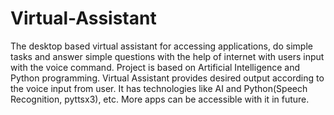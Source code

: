 # Virtual-Assistant
The desktop based virtual assistant for accessing applications, do simple tasks and answer simple questions with the help of internet with users input with the voice command. 
Project is based on Artificial Intelligence and Python programming. Virtual Assistant provides desired output according to the voice input from user. It has technologies like AI and Python(Speech Recognition, pyttsx3), etc.
More apps can be accessible with it in future.






